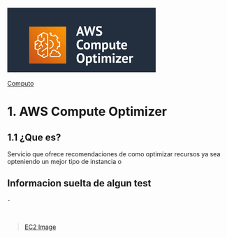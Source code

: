 ![Amazon Compute Optimizer](../../00_assets/Computo/computeOptimizer-logo.png)

[Computo](../../01-Computo/)

# 1. AWS Compute Optimizer

## 1.1 ¿Que es?

Servicio que ofrece recomendaciones de como optimizar recursos ya sea opteniendo un mejor tipo de instancia o 

## Informacion suelta de algun test

    -




<br/>

> [EC2 Image](./ec2_image.md)

<br/>